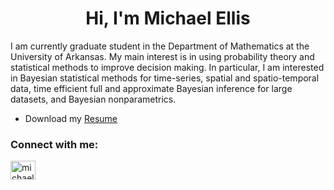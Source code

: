 <h1 align="center">Hi, I'm Michael Ellis</h1>
I am currently graduate student in the Department of Mathematics at the University of Arkansas. My main interest is in using probability theory and statistical methods to improve decision making. In particular, I am interested in Bayesian statistical methods for time-series, spatial and spatio-temporal data, time efficient full and approximate Bayesian inference for large datasets, and Bayesian nonparametrics.  

- Download my [Resume](https://www.mlellis.com/uploads/Michael_Ellis_Resume.pdf)

<h3 align="left">Connect with me:</h3>
<p align="left">
<a href="https://linkedin.com/in/michaelellis003" target="blank"><img align="center" src="https://raw.githubusercontent.com/rahuldkjain/github-profile-readme-generator/master/src/images/icons/Social/linked-in-alt.svg" alt="michaelellis003" height="30" width="40" /></a>
</p>
